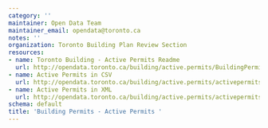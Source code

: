 ```yaml
---
category: ''
maintainer: Open Data Team
maintainer_email: opendata@toronto.ca
notes: ''
organization: Toronto Building Plan Review Section
resources:
- name: Toronto Building - Active Permits Readme
  url: http://opendata.toronto.ca/building/active.permits/BuildingPermitsActiveReadme.xls
- name: Active Permits in CSV
  url: http://opendata.toronto.ca/building/active.permits/activepermits_csv.zip
- name: Active Permits in XML
  url: http://opendata.toronto.ca/building/active.permits/activepermits.zip
schema: default
title: 'Building Permits - Active Permits '
---
```

